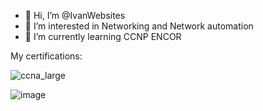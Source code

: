- 👋 Hi, I’m @IvanWebsites
- 👀 I’m interested in Networking and Network automation
- 🌱 I’m currently learning CCNP ENCOR

My certifications:

![ccna_large](https://github.com/IvanWebsites/IvanWebsites/assets/149433529/37e388db-63df-45fc-8965-8c86f1c1a67a)

![image](https://github.com/IvanWebsites/IvanWebsites/assets/149433529/4536ea2c-399f-451a-986a-14e0d16ec86c)

